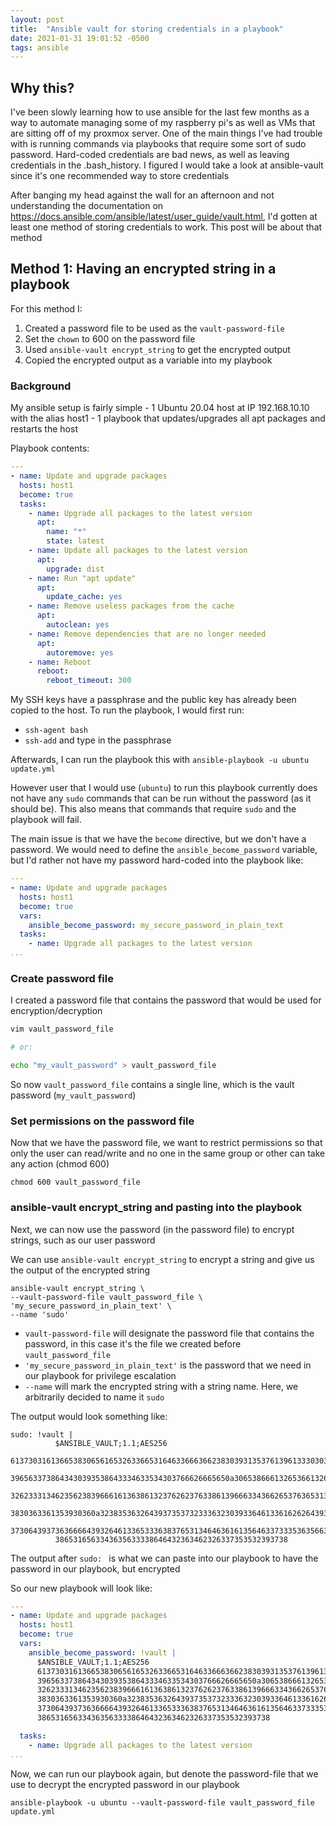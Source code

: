 ```yaml
---
layout: post
title:  "Ansible vault for storing credentials in a playbook"
date: 2021-01-31 19:01:52 -0500
tags: ansible
---
```

## Why this?
I've been slowly learning how to use ansible for the last few months as a way to automate managing some of my raspberry pi's as well as VMs that are sitting off of my proxmox server. One of the main things I've had trouble with is running commands via playbooks that require some sort of sudo password. Hard-coded credentials are bad news, as well as leaving credentials in the .bash_history. I figured I would take a look at ansible-vault since it's one recommended way to store credentials

After banging my head against the wall for an afternoon and not understanding the documentation on https://docs.ansible.com/ansible/latest/user_guide/vault.html, I'd gotten at least one method of storing credentials to work. This post will be about that method 

## Method 1: Having an encrypted string in a playbook
For this method I:
1. Created a password file to be used as the `vault-password-file`
2. Set the `chown` to 600 on the password file
3. Used `ansible-vault encrypt_string` to get the encrypted output
4. Copied the encrypted output as a variable into my playbook

### Background
My ansible setup is fairly simple
    - 1 Ubuntu 20.04 host at IP 192.168.10.10 with the alias host1
    - 1 playbook that updates/upgrades all apt packages and restarts the host

Playbook contents:
```yml
---
- name: Update and upgrade packages
  hosts: host1
  become: true
  tasks:
    - name: Upgrade all packages to the latest version
      apt:
        name: "*"
        state: latest
    - name: Update all packages to the latest version
      apt:
        upgrade: dist
    - name: Run "apt update"
      apt:
        update_cache: yes
    - name: Remove useless packages from the cache
      apt:
        autoclean: yes
    - name: Remove dependencies that are no longer needed
      apt:
        autoremove: yes
    - name: Reboot
      reboot:
        reboot_timeout: 300
```

My SSH keys have a passphrase and the public key has already been copied to the host. To run the playbook, I would first run:
- `ssh-agent bash`
- `ssh-add` and type in the passphrase

Afterwards, I can run the playbook this with `ansible-playbook -u ubuntu update.yml`

However user that I would use (`ubuntu`) to run this playbook currently does not have any `sudo` commands that can be run without the password (as it should be). This also means that commands that require `sudo` and the playbook will fail.

The main issue is that we have the `become` directive, but we don't have a password. We would need to define the `ansible_become_password` variable, but I'd rather not have my password hard-coded into the playbook like:

```yml
---
- name: Update and upgrade packages
  hosts: host1
  become: true
  vars:
    ansible_become_password: my_secure_password_in_plain_text
  tasks:
    - name: Upgrade all packages to the latest version
...
```

### Create password file
I created a password file that contains the password that would be used for encryption/decryption

```bash
vim vault_password_file

# or:

echo "my_vault_password" > vault_password_file
```

So now `vault_password_file` contains a single line, which is the vault password (`my_vault_password`)

### Set permissions on the password file
Now that we have the password file, we want to restrict permissions so that only the user can read/write and no one in the same group or other can take any action (chmod 600)

```
chmod 600 vault_password_file
```

### ansible-vault encrypt_string and pasting into the playbook
Next, we can now use the password (in the password file) to encrypt strings, such as our user password

We can use `ansible-vault encrypt_string` to encrypt a string and give us the output of the encrypted string

```
ansible-vault encrypt_string \
--vault-password-file vault_password_file \
'my_secure_password_in_plain_text' \
--name 'sudo'
```

- `vault-password-file` will designate the password file that contains the password, in this case it's the file we created before `vault_password_file`
- `'my_secure_password_in_plain_text'` is the password that we need in our playbook for privilege escalation
- `--name` will mark the encrypted string with a string name. Here, we arbitrarily decided to name it `sudo`

The output would look something like:
```
sudo: !vault |
          $ANSIBLE_VAULT;1.1;AES256
          61373031613665383065616532633665316463366636623830393135376139613330303133316261
          3965633738643430393538643334633534303766626665650a306538666132653661326262383937
          32623331346235623839666161363861323762623763386139666334366265376365313838633532
          3830363361353930360a323835363264393735373233363230393364613361626264393235633038
          37306439373636666439326461336533363837653134646361613564633733353635663266656163
          3865316563343635633338646432363462326337353532393738
```

The output after `sudo: ` is what we can paste into our playbook to have the password in our playbook, but encrypted

So our new playbook will look like:

```yml
---
- name: Update and upgrade packages
  hosts: host1
  become: true
  vars:
    ansible_become_password: !vault |
      $ANSIBLE_VAULT;1.1;AES256
      61373031613665383065616532633665316463366636623830393135376139613330303133316261
      3965633738643430393538643334633534303766626665650a306538666132653661326262383937
      32623331346235623839666161363861323762623763386139666334366265376365313838633532
      3830363361353930360a323835363264393735373233363230393364613361626264393235633038
      37306439373636666439326461336533363837653134646361613564633733353635663266656163
      3865316563343635633338646432363462326337353532393738

  tasks:
    - name: Upgrade all packages to the latest version
...
```

Now, we can run our playbook again, but denote the password-file that we use to decrypt the encrypted password in our playbook
```
ansible-playbook -u ubuntu --vault-password-file vault_password_file update.yml
```
